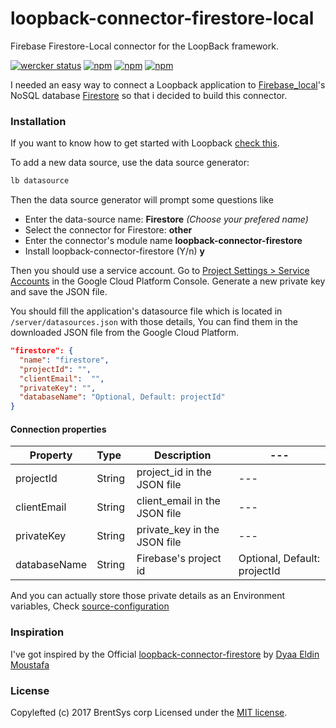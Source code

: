 # loopback-connector-firestore-local

Firebase Firestore-Local connector for the LoopBack framework.

[![wercker status](https://app.wercker.com/status/5e9652f63a609040f049a790e98c667a/s/master "wercker status")](https://app.wercker.com/project/byKey/5e9652f63a609040f049a790e98c667a)
[![npm](https://img.shields.io/npm/dt/loopback-connector-firestore.svg)](https://www.npmjs.com/package/loopback-connector-firestore)
[![npm](https://img.shields.io/npm/v/loopback-connector-firestore.svg)](https://www.npmjs.com/package/loopback-connector-firestore)
[![npm](https://img.shields.io/npm/l/loopback-connector-firestore.svg)](https://github.com/dyaa/loopback-connector-firestore)

I needed an easy way to connect a Loopback application to [Firebase_local][7]'s NoSQL database [Firestore][6] so that i decided to build this connector.

### Installation

If you want to know how to get started with Loopback [check this][5].

To add a new data source, use the data source generator:

```sh
lb datasource
```

Then the data source generator will prompt some questions like

- Enter the data-source name: **Firestore** _(Choose your prefered name)_
- Select the connector for Firestore: **other**
- Enter the connector's module name **loopback-connector-firestore**
- Install loopback-connector-firestore (Y/n) **y**

Then you should use a service account. Go to [Project Settings > Service Accounts][4] in the Google Cloud Platform Console. Generate a new private key and save the JSON file.

You should fill the application's datasource file which is located in `/server/datasources.json` with those details, You can find them in the downloaded JSON file from the Google Cloud Platform.

```json
"firestore": {
  "name": "firestore",
  "projectId": "",
  "clientEmail":  "",
  "privateKey": "",
  "databaseName": "Optional, Default: projectId"
}
```

#### Connection properties

| Property     | Type&nbsp;&nbsp; | Description                   | ---                          |
| ------------ | ---------------- | ----------------------------- | ---------------------------- |
| projectId    | String           | project_id in the JSON file   | ---                          |
| clientEmail  | String           | client_email in the JSON file | ---                          |
| privateKey   | String           | private_key in the JSON file  | ---                          |
| databaseName | String           | Firebase's project id         | Optional, Default: projectId | --- |

And you can actually store those private details as an Environment variables, Check [source-configuration][8]

### Inspiration

I've got inspired by the Official [loopback-connector-firestore][3] by [Dyaa Eldin Moustafa][1]

### License

Copylefted (c) 2017 BrentSys corp Licensed under the [MIT license][2].

[1]: https://dyaa.me/
[2]: https://github.com/dyaa/loopback-connector-firestore/blob/master/LICENSE
[3]: https://github.com/strongloop/loopback-connector-mongodb/
[4]: https://console.cloud.google.com/projectselector/iam-admin/serviceaccounts
[5]: http://loopback.io/getting-started/
[6]: https://firebase.google.com/products/firestore/
[7]: https://firebase.google.com
[8]: https://loopback.io/doc/en/lb3/Environment-specific-configuration.html#data-source-configuration
